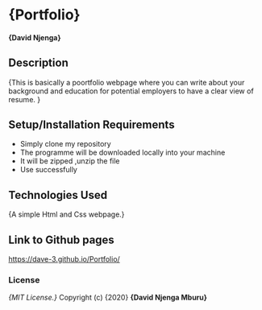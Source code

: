 # {Portfolio}
####  **{David Njenga}**
## Description
{This is basically a poortfolio webpage where you can write about your background and education for potential employers to have a clear view of resume. }
## Setup/Installation Requirements
* Simply clone my repository
* The programme will be downloaded locally into your machine
* It will be zipped ,unzip the file
* Use successfully
## Technologies Used
{A simple Html and Css webpage.}
## Link to Github pages
https://dave-3.github.io/Portfolio/
### License
*{MIT License.}*
Copyright (c) {2020} **{David Njenga Mburu}**
